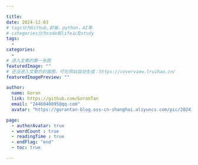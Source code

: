 ```yaml
---

title: 
date: 2024-12-03
# tags分为Github,前端，python，AI等
# categories分为code和life以及study
tags:
  - 
categories:
  - 
# 进入文章的第一张图
featuredImage: ""
# 还没进入文章的封面图，可在网站自动生成：https://coverview.lruihao.cn/
featuredImagePreview: ""

author:
  name: Goran
  link: https://github.com/GoranTan
  email: "2446040095@qq.com"
  avatar: "https://gorantan-blog.oss-cn-shanghai.aliyuncs.com/pic/20241203195700868.png"

page:
  - authorAvatar: true
  - wordCount : true
  - readingTime : true
  - endFlag: "end"
  - toc: true

---
```


